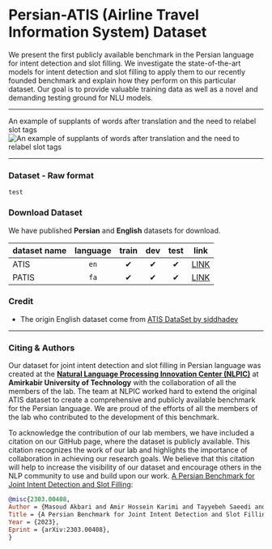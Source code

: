 # Persian-ATIS (Airline Travel Information System) Dataset
We present the first publicly available benchmark in the Persian language for intent detection and slot filling. We investigate the state-of-the-art models for intent detection and slot filling to apply them to our recently founded benchmark and explain how they perform on this particular dataset. Our goal is to provide valuable training data as well as a novel and demanding testing ground for NLU models.

---
An example of supplants of words after translation and the need to
relabel slot tags
![An example of supplants of words after translation and the need to
relabel slot tags](figs/overview.png)

---

### Dataset - Raw format
```text
test
```

### Download Dataset
We have published **Persian** and **English** datasets for download.

| dataset name | language   | train | dev   | test  | link   |           
| :----------- | :--------: | :---: | :---: | :---: | :----: |
| ATIS         | `en`       | ✔     | ✔    | ✔     | [LINK](https://test.com)  |
| PATIS        | `fa`       | ✔     | ✔    | ✔     | [LINK](https://test.com)  |


### Credit
* The origin English dataset come from [ATIS DataSet by siddhadev](https://www.kaggle.com/siddhadev/atis-dataset)

---
### Citing & Authors

Our dataset for joint intent detection and slot filling in Persian language was created at the **[Natural Language Processing Innovation Center (NLPIC)](https://nlpic.aut.ac.ir/)** at **Amirkabir University of Technology** with the collaboration of all the members of the lab. The team at NLPIC worked hard to extend the original ATIS dataset to create a comprehensive and publicly available benchmark for the Persian language. We are proud of the efforts of all the members of the lab who contributed to the development of this benchmark.

To acknowledge the contribution of our lab members, we have included a citation on our GitHub page, where the dataset is publicly available. This citation recognizes the work of our lab and highlights the importance of collaboration in achieving our research goals. We believe that this citation will help to increase the visibility of our dataset and encourage others in the NLP community to use and build upon our work.
[A Persian Benchmark for Joint Intent Detection and Slot Filling](https://arxiv.org/abs/2303.00408):

```bibtex 
@misc{2303.00408,
Author = {Masoud Akbari and Amir Hossein Karimi and Tayyebeh Saeedi and Zeinab Saeidi and Kiana Ghezelbash and Fatemeh Shamsezat and Mohammad Akbari and Ali Mohades},
Title = {A Persian Benchmark for Joint Intent Detection and Slot Filling},
Year = {2023},
Eprint = {arXiv:2303.00408},
}
```
